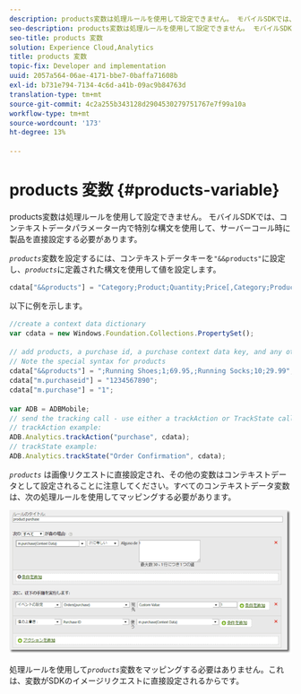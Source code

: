 ```yaml
---
description: products変数は処理ルールを使用して設定できません。 モバイルSDKでは、コンテキストデータパラメーター内で特別な構文を使用して、サーバーコール時に製品を直接設定する必要があります。
seo-description: products変数は処理ルールを使用して設定できません。 モバイルSDKでは、コンテキストデータパラメーター内で特別な構文を使用して、サーバーコール時に製品を直接設定する必要があります。
seo-title: products 変数
solution: Experience Cloud,Analytics
title: products 変数
topic-fix: Developer and implementation
uuid: 2057a564-06ae-4171-bbe7-0baffa71608b
exl-id: b731e794-7134-4c6d-a41b-09ac9b84763d
translation-type: tm+mt
source-git-commit: 4c2a255b343128d2904530279751767e7f99a10a
workflow-type: tm+mt
source-wordcount: '173'
ht-degree: 13%

---
```


# products 変数 {#products-variable}

products変数は処理ルールを使用して設定できません。 モバイルSDKでは、コンテキストデータパラメーター内で特別な構文を使用して、サーバーコール時に製品を直接設定する必要があります。

*`products`*&#x200B;変数を設定するには、コンテキストデータキーを`"&&products"`に設定し、*`products`*&#x200B;に定義された構文を使用して値を設定します。

```js
cdata["&&products"] = "Category;Product;Quantity;Price[,Category;Product;Quantity;Price]";
```

以下に例を示します。

```js
//create a context data dictionary 
var cdata = new Windows.Foundation.Collections.PropertySet(); 
 
// add products, a purchase id, a purchase context data key, and any other data you want to collect. 
// Note the special syntax for products 
cdata["&&products"] = ";Running Shoes;1;69.95,;Running Socks;10;29.99"; 
cdata["m.purchaseid"] = "1234567890"; 
cdata["m.purchase"] = "1"; 
 
var ADB = ADBMobile; 
// send the tracking call - use either a trackAction or TrackState call. 
// trackAction example: 
ADB.Analytics.trackAction("purchase", cdata); 
// trackState example: 
ADB.Analytics.trackState("Order Confirmation", cdata);
```

*`products`* は画像リクエストに直接設定され、その他の変数はコンテキストデータとして設定されることに注意してください。すべてのコンテキストデータ変数は、次の処理ルールを使用してマッピングする必要があります。

![](assets/products-procrules.png)

処理ルールを使用して&#x200B;*`products`*&#x200B;変数をマッピングする必要はありません。これは、変数がSDKのイメージリクエストに直接設定されるからです。
